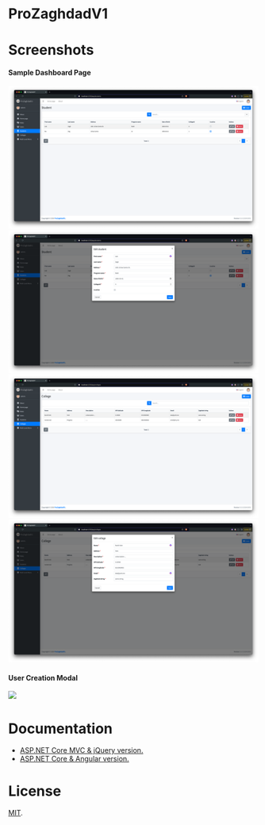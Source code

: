 # ProZaghdadV1


# Screenshots

#### Sample Dashboard Page
![](_screenshots/students.png)
![](_screenshots/students_edit.png)
![](_screenshots/colleges.png)
![](_screenshots/colleges_edit.png)

#### User Creation Modal
![](_screenshots/module-zero-core-template-ui-user-create-modal.png)


# Documentation

* [ASP.NET Core MVC & jQuery version.](https://aspnetboilerplate.com/Pages/Documents/Zero/Startup-Template-Core)
* [ASP.NET Core & Angular  version.](https://aspnetboilerplate.com/Pages/Documents/Zero/Startup-Template-Angular)

# License

[MIT](LICENSE).
